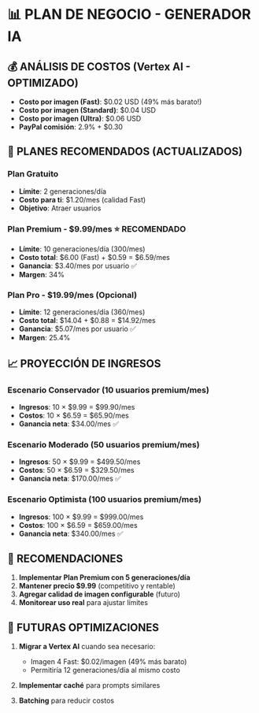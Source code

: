 # 📊 PLAN DE NEGOCIO - GENERADOR IA

## 💰 ANÁLISIS DE COSTOS (Vertex AI - OPTIMIZADO)
- **Costo por imagen (Fast)**: $0.02 USD (49% más barato!)
- **Costo por imagen (Standard)**: $0.04 USD 
- **Costo por imagen (Ultra)**: $0.06 USD
- **PayPal comisión**: 2.9% + $0.30

## 🎯 PLANES RECOMENDADOS (ACTUALIZADOS)

### Plan Gratuito
- **Límite**: 2 generaciones/día
- **Costo para ti**: $1.20/mes (calidad Fast)
- **Objetivo**: Atraer usuarios

### Plan Premium - $9.99/mes ⭐ RECOMENDADO
- **Límite**: 10 generaciones/día (300/mes)
- **Costo total**: $6.00 (Fast) + $0.59 = $6.59/mes
- **Ganancia**: $3.40/mes por usuario ✅
- **Margen**: 34%

### Plan Pro - $19.99/mes (Opcional)
- **Límite**: 12 generaciones/día (360/mes)
- **Costo total**: $14.04 + $0.88 = $14.92/mes
- **Ganancia**: $5.07/mes por usuario ✅
- **Margen**: 25.4%

## 📈 PROYECCIÓN DE INGRESOS

### Escenario Conservador (10 usuarios premium/mes)
- **Ingresos**: 10 × $9.99 = $99.90/mes
- **Costos**: 10 × $6.59 = $65.90/mes
- **Ganancia neta**: $34.00/mes ✅

### Escenario Moderado (50 usuarios premium/mes)
- **Ingresos**: 50 × $9.99 = $499.50/mes
- **Costos**: 50 × $6.59 = $329.50/mes
- **Ganancia neta**: $170.00/mes ✅

### Escenario Optimista (100 usuarios premium/mes)
- **Ingresos**: 100 × $9.99 = $999.00/mes
- **Costos**: 100 × $6.59 = $659.00/mes
- **Ganancia neta**: $340.00/mes ✅

## 🚀 RECOMENDACIONES

1. **Implementar Plan Premium con 5 generaciones/día**
2. **Mantener precio $9.99** (competitivo y rentable)
3. **Agregar calidad de imagen configurable** (futuro)
4. **Monitorear uso real** para ajustar límites

## 🔄 FUTURAS OPTIMIZACIONES

1. **Migrar a Vertex AI** cuando sea necesario:
   - Imagen 4 Fast: $0.02/imagen (49% más barato)
   - Permitiría 12 generaciones/día al mismo costo

2. **Implementar caché** para prompts similares
3. **Batching** para reducir costos